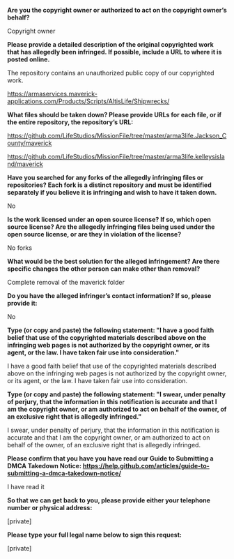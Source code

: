 **Are you the copyright owner or authorized to act on the copyright owner’s behalf?**

Copyright owner



**Please provide a detailed description of the original copyrighted work that has allegedly been infringed. If possible, include a URL to where it is posted online.**

The repository contains an unauthorized public copy of our copyrighted work.

https://armaservices.maverick-applications.com/Products/Scripts/AltisLife/Shipwrecks/



**What files should be taken down? Please provide URLs for each file, or if the entire repository, the repository’s URL:**

https://github.com/LifeStudios/MissionFile/tree/master/arma3life.Jackson_County/maverick

https://github.com/LifeStudios/MissionFile/tree/master/arma3life.kelleysisland/maverick



**Have you searched for any forks of the allegedly infringing files or repositories? Each fork is a distinct repository and must be identified separately if you believe it is infringing and wish to have it taken down.**

No



**Is the work licensed under an open source license? If so, which open source license? Are the allegedly infringing files being used under the open source license, or are they in violation of the license?**

No forks



**What would be the best solution for the alleged infringement? Are there specific changes the other person can make other than removal?**

Complete removal of the maverick folder



**Do you have the alleged infringer’s contact information? If so, please provide it:**

No



**Type (or copy and paste) the following statement: "I have a good faith belief that use of the copyrighted materials described above on the infringing web pages is not authorized by the copyright owner, or its agent, or the law. I have taken fair use into consideration."**

I have a good faith belief that use of the copyrighted materials described above on the infringing web pages is not authorized by the copyright owner, or its agent, or the law. I have taken fair use into consideration.



**Type (or copy and paste) the following statement: "I swear, under penalty of perjury, that the information in this notification is accurate and that I am the copyright owner, or am authorized to act on behalf of the owner, of an exclusive right that is allegedly infringed."**

I swear, under penalty of perjury, that the information in this notification is accurate and that I am the copyright owner, or am authorized to act on behalf of the owner, of an exclusive right that is allegedly infringed.



**Please confirm that you have you have read our Guide to Submitting a DMCA Takedown Notice: https://help.github.com/articles/guide-to-submitting-a-dmca-takedown-notice/**

I have read it



**So that we can get back to you, please provide either your telephone number or physical address:**

[private]  


**Please type your full legal name below to sign this request:**

[private]  
